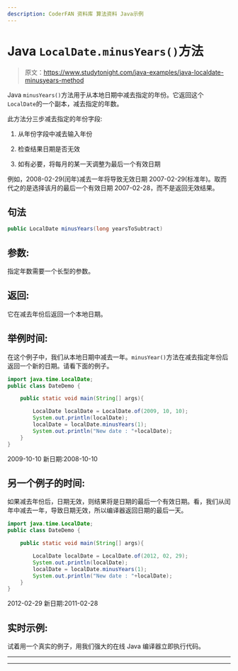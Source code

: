 ```yaml
---
description: CoderFAN 资料库 算法资料 Java示例
---
```


# Java `LocalDate.minusYears()`方法

> 原文：<https://www.studytonight.com/java-examples/java-localdate-minusyears-method>

Java `minusYears()`方法用于从本地日期中减去指定的年份。它返回这个`LocalDate`的一个副本，减去指定的年数。

此方法分三步减去指定的年份字段:

1.  从年份字段中减去输入年份

2.  检查结果日期是否无效

3.  如有必要，将每月的某一天调整为最后一个有效日期

例如，2008-02-29(闰年)减去一年将导致无效日期 2007-02-29(标准年)。取而代之的是选择该月的最后一个有效日期 2007-02-28，而不是返回无效结果。

## 句法

```java
public LocalDate minusYears(long yearsToSubtract)
```

## 参数:

指定年数需要一个长型的参数。

## 返回:

它在减去年份后返回一个本地日期。

## 举例时间:

在这个例子中，我们从本地日期中减去一年。`minusYear()`方法在减去指定年份后返回一个新的日期。请看下面的例子。

```java
import java.time.LocalDate; 
public class DateDemo {

	public static void main(String[] args){  

		LocalDate localDate = LocalDate.of(2009, 10, 10);
		System.out.println(localDate);
		localDate = localDate.minusYears(1);
		System.out.println("New date : "+localDate);
	}
}
```

2009-10-10
新日期:2008-10-10

## 另一个例子的时间:

如果减去年份后，日期无效，则结果将是日期的最后一个有效日期。看，我们从闰年中减去一年，导致日期无效，所以编译器返回日期的最后一天。

```java
import java.time.LocalDate; 
public class DateDemo {

	public static void main(String[] args){  

		LocalDate localDate = LocalDate.of(2012, 02, 29);
		System.out.println(localDate);
		localDate = localDate.minusYears(1);
		System.out.println("New date : "+localDate);
	}
}
```

2012-02-29
新日期:2011-02-28

## 实时示例:

试着用一个真实的例子，用我们强大的在线 Java 编译器立即执行代码。

* * *

* * *
